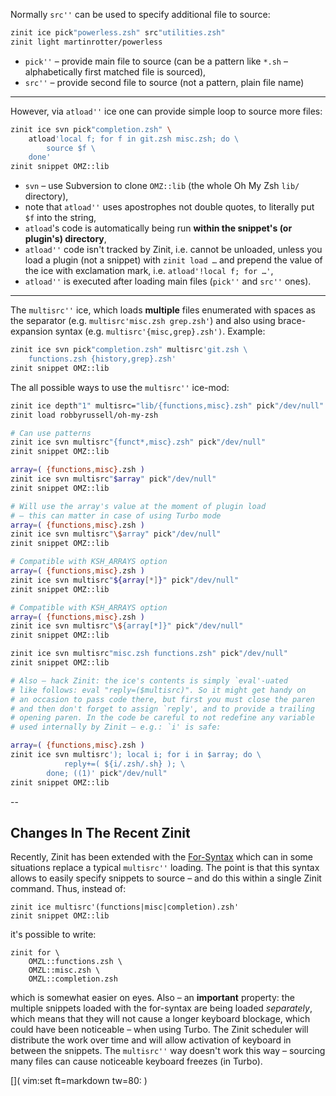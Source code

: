 Normally `src''` can be used to specify additional file to source:

```zsh
zinit ice pick"powerless.zsh" src"utilities.zsh"
zinit light martinrotter/powerless
```

- `pick''` – provide main file to source (can be a pattern like `*.sh` –
  alphabetically first matched file is sourced),
- `src''` – provide second file to source (not a pattern, plain file name)

---

However, via `atload''` ice one can provide simple loop to source more files:

```zsh
zinit ice svn pick"completion.zsh" \
    atload'local f; for f in git.zsh misc.zsh; do \
        source $f \
    done'
zinit snippet OMZ::lib
```

- `svn` – use Subversion to clone `OMZ::lib` (the whole Oh My Zsh `lib/`
  directory),
- note that `atload''` uses apostrophes not double quotes, to literally put `$f`
  into the string,
- `atload`'s code is automatically being run **within the snippet's (or
  plugin's) directory**,
- `atload''` code isn't tracked by Zinit, i.e. cannot be unloaded, unless you
  load a plugin (not a snippet) with `zinit load …` and prepend the value of
  the ice with exclamation mark, i.e. `atload'!local f; for …'`,
- `atload''` is executed after loading main files (`pick''` and `src''` ones).

---

The `multisrc''` ice, which loads **multiple** files enumerated with
spaces as the separator (e.g. `multisrc'misc.zsh grep.zsh'`) and also using
brace-expansion syntax (e.g. `multisrc'{misc,grep}.zsh')`. Example:

```zsh
zinit ice svn pick"completion.zsh" multisrc'git.zsh \
    functions.zsh {history,grep}.zsh'
zinit snippet OMZ::lib
```

The all possible ways to use the `multisrc''` ice-mod:

```zsh
zinit ice depth"1" multisrc="lib/{functions,misc}.zsh" pick"/dev/null"
zinit load robbyrussell/oh-my-zsh

# Can use patterns
zinit ice svn multisrc"{funct*,misc}.zsh" pick"/dev/null"
zinit snippet OMZ::lib

array=( {functions,misc}.zsh )
zinit ice svn multisrc"$array" pick"/dev/null"
zinit snippet OMZ::lib

# Will use the array's value at the moment of plugin load
# – this can matter in case of using Turbo mode
array=( {functions,misc}.zsh )
zinit ice svn multisrc"\$array" pick"/dev/null"
zinit snippet OMZ::lib

# Compatible with KSH_ARRAYS option
array=( {functions,misc}.zsh )
zinit ice svn multisrc"${array[*]}" pick"/dev/null"
zinit snippet OMZ::lib

# Compatible with KSH_ARRAYS option
array=( {functions,misc}.zsh )
zinit ice svn multisrc"\${array[*]}" pick"/dev/null"
zinit snippet OMZ::lib

zinit ice svn multisrc"misc.zsh functions.zsh" pick"/dev/null"
zinit snippet OMZ::lib

# Also – hack Zinit: the ice's contents is simply `eval'-uated
# like follows: eval "reply=($multisrc)". So it might get handy on
# an occasion to pass code there, but first you must close the paren
# and then don't forget to assign `reply', and to provide a trailing
# opening paren. In the code be careful to not redefine any variable
# used internally by Zinit – e.g.: `i' is safe:

array=( {functions,misc}.zsh )
zinit ice svn multisrc'); local i; for i in $array; do \
            reply+=( ${i/.zsh/.sh} ); \
        done; ((1)' pick"/dev/null"
zinit snippet OMZ::lib
```

--

## Changes In The Recent Zinit

Recently, Zinit has been extended with the [For-Syntax](../For-Syntax/) which
can in some situations replace a typical `multisrc''` loading. The point is that
this syntax allows to easily specify snippets to source – and do this within a
single Zinit command. Thus, instead of:

```shell
zinit ice multisrc'(functions|misc|completion).zsh'
zinit snippet OMZ::lib
```

it's possible to write:

```shell
zinit for \
    OMZL::functions.zsh \
    OMZL::misc.zsh \
    OMZL::completion.zsh
```

which is somewhat easier on eyes. Also – an **important** property: the multiple
snippets loaded with the for-syntax are being loaded _separately_, which means
that they will not cause a longer keyboard blockage, which could have been
noticeable – when using Turbo. The Zinit scheduler will distribute the work over
time and will allow activation of keyboard in between the snippets. The
`multisrc''` way doesn't work this way – sourcing many files can cause
noticeable keyboard freezes (in Turbo).

[]( vim:set ft=markdown tw=80: )

